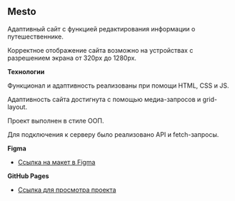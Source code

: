## Mesto

Адаптивный сайт с функцией редактирования информации о путешественнике.

Корректное отображение сайта возможно на устройствах с разрешением экрана от 320px до 1280px.

**Технологии**

Функционал и адаптивность реализованы при помощи HTML, CSS и JS.

Адаптивность сайта достигнута с помощью медиа-запросов и grid-layout.

Проект выполнен в стиле ООП.

Для подключения к серверу было реализовано API и fetch-запросы.

**Figma**

* [Ссылка на макет в Figma](https://www.figma.com/file/2cn9N9jSkmxD84oJik7xL7/JavaScript.-Sprint-4?node-id=0%3A1)


**GitHub Pages**

* [Ссылка для просмотра проекта](https://jenflower.github.io/mesto/)
